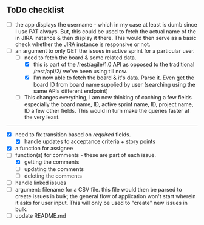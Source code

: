 ## ToDo checklist

- [ ] the app displays the username - which in my case at least is dumb since I use PAT always. But, this could be used to fetch the actual name of the in JIRA instance & then display it there. This would then serve as a basic check whether the JIRA instance is responsive or not.
- [ ] an argument to only GET the issues in active sprint for a particular user.
  - [ ] need to fetch the board & some related data.
    - [x] this is part of the /rest/agile/1.0 API as opposed to the traditional /rest/api/2/ we've been using till now.
    - [x] I'm now able to fetch the board & it's data. Parse it. Even get the board ID from board name supplied by user (searching using the same APIs different endpoint)
  - [ ] This changes everything, I am now thinking of caching a few fields especially the board name, ID, active sprint name, ID, project name, ID a few other fields. This would in turn make the queries faster at the very least.

---

- [x] need to fix transition based on *required* fields.
    - [x] handle updates to acceptance criteria + story points
- [x] a function for assignee
- [ ] function(s) for comments - these are part of each issue.
  - [x] getting the comments
  - [ ] updating the comments
  - [ ] deleting the comments 
- [ ] handle linked issues
- [ ] argument: filename for a CSV file. this file would then be parsed to create issues in bulk; the general flow of application won't start wherein it asks for user input. This will only be used to "create" new issues in bulk.
- [ ] update README.md
